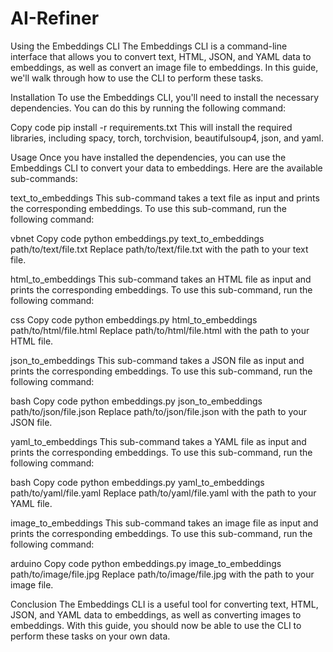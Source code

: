 # AI-Refiner

Using the Embeddings CLI
The Embeddings CLI is a command-line interface that allows you to convert text, HTML, JSON, and YAML data to embeddings, as well as convert an image file to embeddings. In this guide, we'll walk through how to use the CLI to perform these tasks.

Installation
To use the Embeddings CLI, you'll need to install the necessary dependencies. You can do this by running the following command:

Copy code
pip install -r requirements.txt
This will install the required libraries, including spacy, torch, torchvision, beautifulsoup4, json, and yaml.

Usage
Once you have installed the dependencies, you can use the Embeddings CLI to convert your data to embeddings. Here are the available sub-commands:

text_to_embeddings
This sub-command takes a text file as input and prints the corresponding embeddings. To use this sub-command, run the following command:

vbnet
Copy code
python embeddings.py text_to_embeddings path/to/text/file.txt
Replace path/to/text/file.txt with the path to your text file.

html_to_embeddings
This sub-command takes an HTML file as input and prints the corresponding embeddings. To use this sub-command, run the following command:

css
Copy code
python embeddings.py html_to_embeddings path/to/html/file.html
Replace path/to/html/file.html with the path to your HTML file.

json_to_embeddings
This sub-command takes a JSON file as input and prints the corresponding embeddings. To use this sub-command, run the following command:

bash
Copy code
python embeddings.py json_to_embeddings path/to/json/file.json
Replace path/to/json/file.json with the path to your JSON file.

yaml_to_embeddings
This sub-command takes a YAML file as input and prints the corresponding embeddings. To use this sub-command, run the following command:

bash
Copy code
python embeddings.py yaml_to_embeddings path/to/yaml/file.yaml
Replace path/to/yaml/file.yaml with the path to your YAML file.

image_to_embeddings
This sub-command takes an image file as input and prints the corresponding embeddings. To use this sub-command, run the following command:

arduino
Copy code
python embeddings.py image_to_embeddings path/to/image/file.jpg
Replace path/to/image/file.jpg with the path to your image file.

Conclusion
The Embeddings CLI is a useful tool for converting text, HTML, JSON, and YAML data to embeddings, as well as converting images to embeddings. With this guide, you should now be able to use the CLI to perform these tasks on your own data.
